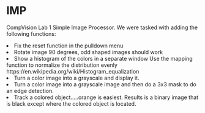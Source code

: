 # IMP
CompVision Lab 1
Simple Image Processor. We were tasked with adding the following functions:

<li> Fix the reset function in the pulldown menu </li>
<li> Rotate image 90 degrees, odd shaped images should work </li>
<li> Show a histogram of the colors in a separate window
    Use the mapping function to normalize the distribution evenly 
    https://en.wikipedia.org/wiki/Histogram_equalization</li>
<li> Turn a color image into a grayscale and display it.</li>
<li> Turn a color image into a grayscale image and then do a 3x3 mask to do an edge detection.</li>
<li> Track a colored object.....orange is easiest. Results is a binary image that is black except where the colored object is located.</li>
